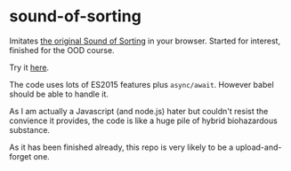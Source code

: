 # sound-of-sorting
Imitates [the original Sound of Sorting](http://panthema.net/2013/sound-of-sorting/)
in your browser. Started for interest, finished for the OOD course.

Try it [here](https://chrisoft.org/sound-of-sorting/).

The code uses lots of ES2015 features plus `async/await`. However babel should
be able to handle it.

As I am actually a Javascript (and node.js) hater but couldn't resist the
convience it provides, the code is like a huge pile of hybrid biohazardous substance.

As it has been finished already, this repo is very likely to be a upload-and-forget
one.
